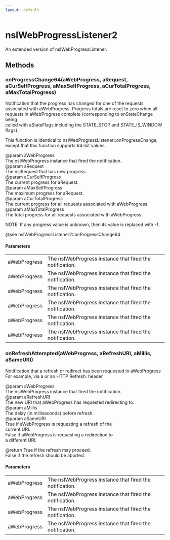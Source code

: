 ```yaml
---
layout: default
---
```


# nsIWebProgressListener2 #
  
An extended version of nsIWebProgressListener.  
  

## Methods ##

### onProgressChange64(aWebProgress, aRequest, aCurSelfProgress, aMaxSelfProgress, aCurTotalProgress, aMaxTotalProgress) ###
  
Notification that the progress has changed for one of the requests  
associated with aWebProgress.  Progress totals are reset to zero when all  
requests in aWebProgress complete (corresponding to onStateChange being  
called with aStateFlags including the STATE_STOP and STATE_IS_WINDOW  
flags).  
  
This function is identical to nsIWebProgressListener::onProgressChange,  
except that this function supports 64-bit values.  
  
@param aWebProgress  
       The nsIWebProgress instance that fired the notification.  
@param aRequest  
       The nsIRequest that has new progress.  
@param aCurSelfProgress  
       The current progress for aRequest.  
@param aMaxSelfProgress  
       The maximum progress for aRequest.  
@param aCurTotalProgress  
       The current progress for all requests associated with aWebProgress.  
@param aMaxTotalProgress  
       The total progress for all requests associated with aWebProgress.  
  
NOTE: If any progress value is unknown, then its value is replaced with -1.  
  
@see nsIWebProgressListener2::onProgressChange64  
  

#### Parameters ####

<table>

<tr>
<td>aWebProgress</td>
<td>       The nsIWebProgress instance that fired the notification.  
</td>
</tr>

<tr>
<td>aWebProgress</td>
<td>       The nsIWebProgress instance that fired the notification.  
</td>
</tr>

<tr>
<td>aWebProgress</td>
<td>       The nsIWebProgress instance that fired the notification.  
</td>
</tr>

<tr>
<td>aWebProgress</td>
<td>       The nsIWebProgress instance that fired the notification.  
</td>
</tr>

<tr>
<td>aWebProgress</td>
<td>       The nsIWebProgress instance that fired the notification.  
</td>
</tr>

<tr>
<td>aWebProgress</td>
<td>       The nsIWebProgress instance that fired the notification.  
</td>
</tr>

</table>

### onRefreshAttempted(aWebProgress, aRefreshURI, aMillis, aSameURI) ###
  
Notification that a refresh or redirect has been requested in aWebProgress  
For example, via a <meta http-equiv="refresh"> or an HTTP Refresh: header  
  
@param aWebProgress  
       The nsIWebProgress instance that fired the notification.  
@param aRefreshURI  
       The new URI that aWebProgress has requested redirecting to.  
@param aMillis  
       The delay (in milliseconds) before refresh.  
@param aSameURI  
       True if aWebProgress is requesting a refresh of the  
       current URI.  
       False if aWebProgress is requesting a redirection to  
       a different URI.  
  
@return True if the refresh may proceed.  
        False if the refresh should be aborted.  
  

#### Parameters ####

<table>

<tr>
<td>aWebProgress</td>
<td>       The nsIWebProgress instance that fired the notification.  
</td>
</tr>

<tr>
<td>aWebProgress</td>
<td>       The nsIWebProgress instance that fired the notification.  
</td>
</tr>

<tr>
<td>aWebProgress</td>
<td>       The nsIWebProgress instance that fired the notification.  
</td>
</tr>

<tr>
<td>aWebProgress</td>
<td>       The nsIWebProgress instance that fired the notification.  
</td>
</tr>

</table>
